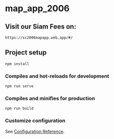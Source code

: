 # map_app_2006

## Visit our Siam Fees on:

```
https://sc2006mapapp.web.app/#/
```

## Project setup

```
npm install
```

### Compiles and hot-reloads for development

```
npm run serve
```

### Compiles and minifies for production

```
npm run build
```

### Customize configuration

See [Configuration Reference](https://cli.vuejs.org/config/).
